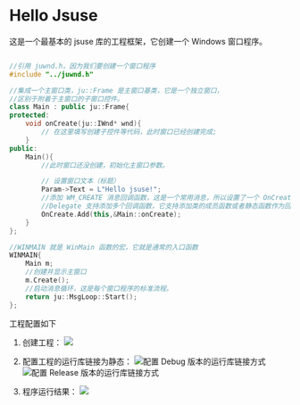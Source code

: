 # Hello Jsuse

这是一个最基本的 jsuse 库的工程框架，它创建一个 Windows 窗口程序。


```CPP

//引用 juwnd.h，因为我们要创建一个窗口程序
#include "../juwnd.h"

//集成一个主窗口类，ju::Frame 是主窗口基类，它是一个独立窗口，
//区别于附着于主窗口的子窗口控件。
class Main : public ju::Frame{
protected:
	void onCreate(ju::IWnd* wnd){
		// 在这里填写创建子控件等代码，此时窗口已经创建完成;
	}
public:
	Main(){
		//此时窗口还没创建，初始化主窗口参数。

		// 设置窗口文本（标题）
		Param->Text = L"Hello jsuse!";
		//添加 WM_CREATE 消息回调函数，这是一个常用消息，所以设置了一个 OnCreate 代理成员（Delegate）
		//Delegate 支持添加多个回调函数，它支持添加类的成员函数或者静态函数作为回调。
		OnCreate.Add(this,&Main::onCreate);
	}
};

//WINMAIN 就是 WinMain 函数的宏，它就是通常的入口函数
WINMAIN{
	Main m;
	//创建并显示主窗口
	m.Create();
	//启动消息循环，这是每个窗口程序的标准流程。
	return ju::MsgLoop::Start();
};
```

工程配置如下

1. 创建工程：
![](https://github.com/pgmsoul/store/blob/master/image/hello.jpg)

2. 配置工程的运行库链接为静态：
![配置 Debug 版本的运行库链接方式](https://github.com/pgmsoul/store/blob/master/image/setlink.jpg)
![配置 Release 版本的运行库链接方式](https://github.com/pgmsoul/store/blob/master/image/setlinkr.jpg)

3. 程序运行结果：
![](https://github.com/pgmsoul/store/blob/master/image/example1.jpg)


